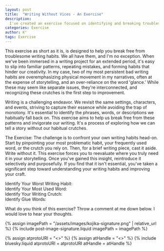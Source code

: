 ```yaml
---
layout: post
title:  "Writing Without Vices - An Exercise"
description:
  I've created an exercise focused on identifying and breaking troublesome writing habits, drawing from my own experience with overemphasizing physical movement and overusing words like 'glance.' By prompting writers to identify their worst habits, most used words, writing crutches, and reliance on glue words, I provide a framework for more conscious writing choices. Through deliberately writing without these familiar patterns, we can discover whether they're truly necessary or just comfortable fallbacks, ultimately strengthening our storytelling craft.
categories: Exercise
author: K°
tags: Exercise
---
```


This exercise as short as it is, is designed to help you break free from troublesome writing habits. We all have them, and I'm no exception. When we've been immersed in a writing project for an extended period, it's easy to slip into familiar patterns, repeating mistakes, and forming habits that hinder our creativity. In my case, two of my most persistent bad writing habits are overemphasizing physical movement in my narratives, often at the expense of storytelling, and an over-reliance on the word 'glance.' While these may seem like separate issues, they're interconnected, and recognizing these crutches is the first step to improvement.

Writing is a challenging endeavor. We revisit the same settings, characters, and events, striving to capture their essence while avoiding the trap of monotony. It's essential to identify the phrases, words, or descriptions we habitually fall back on. This exercise aims to help us break free from these patterns and invigorate our writing. It's a process of exploring how we can tell a story without our habitual crutches.

The Exercise:
The challenge is to confront your own writing habits head-on. Start by pinpointing your most problematic habit, your frequently used word, or the crutch you rely on. Then, for a brief writing piece, cast it aside. Write without it. This exercise forces you to reevaluate where you truly need it in your storytelling. Once you've gained this insight, reintroduce it selectively and purposefully. If you find that it isn't essential, you've taken a significant step toward understanding your writing habits and improving your craft.

Identify Your Worst Writing Habit:  
Identify Your Most Used Word:  
Identify Your Writing Crutch:  
Identify Glue Words:  

What do you think of this exercise? Throw a comment at me down below. I would love to hear your thoughts.

<!-- signature -->
{% assign imagePath = "/assets/images/kojika-signature.png" | relative_url %}
{% include post-image-signature.liquid imagePath = imagePath %}

<!-- comments -->
{% assign atprotoURI = "<<atprotoURI>>" %}
{% assign atHandle = "<<atHandle>>" %}
{% include bluesky.liquid atprotoURI = atprotoURI atHandle = atHandle %}